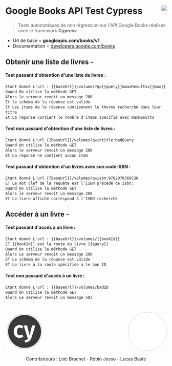 # Google Books API Test Cypress <img src= "assets/pics/GoogleDev-logo.ico" align="right"></img>
> Tests automatiques de non régression sur l'API Google Books réalisés avec le framework **Cypress**

- Url de base = **googleapis.com/books/v1**
- Documentation = [developers.google.com/books](https://developers.google.com/books)
## Obtenir une liste de livres -
#### Test passant d'obtention d'une liste de livres :
```
Etant donné L'url : {{baseUrl}}/volumes?q={{query}}&maxResults={{max}}
Quand On utilise la méthode GET
Alors le serveur revoit un message 200
Et le schéma de la réponse est valide
Et Les items de le réponse contiennent le therme recherché dans leur titre
Et La réponse contient le nombre d'items spécifié avec maxResults
```
#### Test non passant d'obtention d'une liste de livres :
```
Etant donné L'url {{baseUrl}}/volumes?q=intitle:badQuery
Quand On utilise la méthode GET
Alors le serveur revoit un message 200
Et La réponse ne contient aucun item
```
#### Test passant d'obtention d'un livres avec son code ISBN :
```
Etant donné L'url {{baseUrl}}/volumes?q=isbn:9782070360536
ET Le mot clef de la requête est l'ISBN précédé de isbn:
Quand On utilise la méthode GET
Alors le serveur revoit un message 200
Et Le livre affiché correspond à l'ISBN recherché
```
## Accéder à un livre -
#### Test passant d'accés à un livre :
```
Etant donné L'url : {{baseUrl}}/volumes/{{bookId}}
ET {{bookId}} est la route du livre {{query}}
Quand On utilise la mêthode GET
Alors Le serveur revoit un message 200
ET Le schéma de la réponse est valide
ET Le livre à la route spécifiée a le bon ID
```
#### Test non passant d'accés à un livre :
```
Etant donné L'url : {{baseUrl}}/volumes/badID  
Quand On utilise la méthode GET
Alors Le serveur revoit un message 503
```
#
<img src= "assets/pics/Cypress-logo.png" height= 120 width= 120></img>
<img src= "assets/pics/GitHub-logo.png" height= 120 width= 120 align="right" style="background-color:#0a0c10;border-radius:50%"></img>
<p align="center"> Contributeurs : Loïc Brachet - Robin Josso - Lucas Baste </p>
